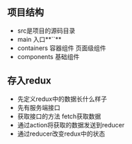 ## 项目结构
- src是项目的源码目录
- main 入口**``**
- containers 容器组件 页面级组件 
- components 基础组件


## 存入redux
- 先定义redux中的数据长什么样子 
- 先有服务端接口
- 获取接口的方法 fetch获取数据
- 通过action将获取的数据发送到reducer
- 通过reducer改变redux中的状态
